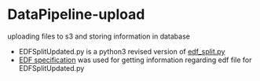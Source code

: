 # DataPipeline-upload
uploading files to s3 and storing information in database

- EDFSplitUpdated.py is a python3 revised version of [edf_split.py](https://github.com/pearsonlab/edfutils)
- [EDF specification](http://www.edfplus.info/specs/edf.html) was used for getting information regarding edf file for EDFSplitUpdated.py
